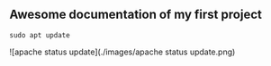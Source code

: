 ## Awesome documentation of my first project

`sudo apt update`

![apache status update](./images/apache status update.png)